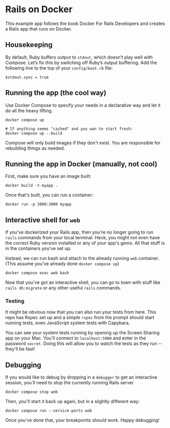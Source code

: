 # Rails on Docker

This example app follows the book Docker For Rails Developers and creates a Rails app that runs on Docker.

## Housekeeping

By default, Ruby buffers output to `stdout`, which doesn’t play well with Compose. Let’s fix this by switching off Ruby’s output buffering. Add the following line to the top of your `config/boot.rb` file:

```
$stdout.sync = true
```

## Running the app (the cool way)

Use Docker Compose to specify your needs in a declarative way and let it do all the heavy lifting.

```shell
docker compose up

# If anything seems "cached" and you wan to start fresh:
docker compose up --build
```

Compose will only build images if they don't exist. You are responsible for rebuilding things as needed.

## Running the app in Docker (manually, not cool)

First, make sure you have an image built:

```shell
docker build -t myapp .
```

Once that's built, you can run a container:

```shell
docker run -p 3000:3000 myapp
```

## Interactive shell for `web`

If you've dockerized your Rails app, then you're no longer going to run `rails` commands from your local terminal. Heck, you might not even have the correct Ruby version installed or any of your app's gems. All that stuff is in the containers you've set up.

Instead, we can run bash and attach to the already running `web` container. (This assume you've already done `docker compose up`)

```shell
docker compose exec web bash
```

Now that you've got an interactive shell, you can go to town with stuff like `rails db:migrate` or any other useful `rails` commands.

### Testing

It might be obvious now that you can also run your tests from here. This repo has Rspec set up and a simple `rspec` from the prompt should start running tests, even JavaScript system tests with Capybara.

You can see your system tests running by opening up the Screen Sharing app on your Mac. You'll connect to `localhost:5900` and enter in the password `secret`. Doing this will allow you to watch the tests as they run -- they'll be fast!

## Debugging

If you would like to debug by dropping in a `debugger` to get an interactive session, you'll need to stop the currently running Rails server

```shell
docker compose stop web
```

Then, you'll start it back up again, but in a slightly different way:

```shell
docker compose run --service-ports web
```

Once you've done that, your breakpoints should work. Happy debugging!
